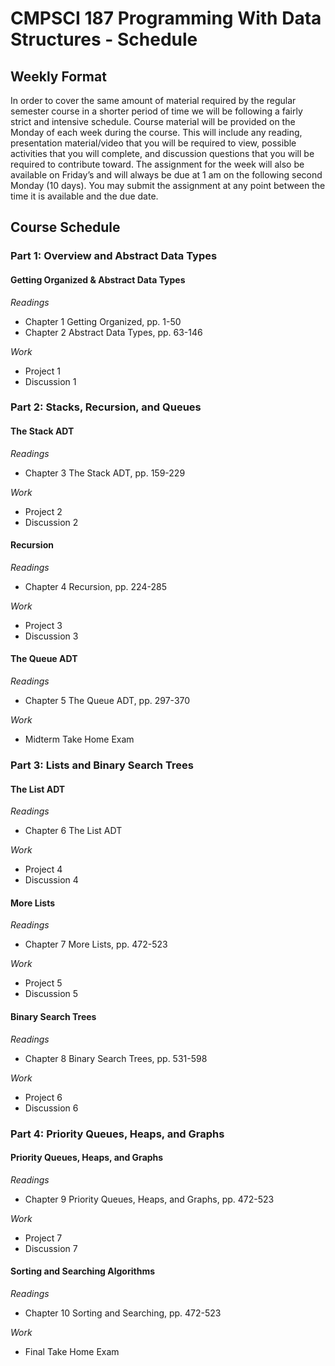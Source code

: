 # CMPSCI 187 Programming With Data Structures - Schedule

## Weekly Format
In order to cover the same amount of material required by the regular
semester course in a shorter period of time we will be following a
fairly strict and intensive schedule. Course material will be provided
on the Monday of each week during the course. This will include any
reading, presentation material/video that you will be required to
view, possible activities that you will complete, and discussion
questions that you will be required to contribute toward. The
assignment for the week will also be available on Friday’s and will
always be due at 1 am on the following second Monday (10 days). You
may submit the assignment at any point between the time it is
available and the due date.

## Course Schedule

### Part 1: Overview and Abstract Data Types
#### Getting Organized & Abstract Data Types
*Readings*
- Chapter 1 Getting Organized, pp. 1-50
- Chapter 2 Abstract Data Types, pp. 63-146

*Work*
- Project 1
- Discussion 1

### Part 2: Stacks, Recursion, and Queues
#### The Stack ADT
*Readings*
- Chapter 3 The Stack ADT, pp. 159-229

*Work*
- Project 2
- Discussion 2

#### Recursion
*Readings*
- Chapter 4 Recursion, pp. 224-285

*Work*
- Project 3
- Discussion 3

#### The Queue ADT
*Readings*
- Chapter 5 The Queue ADT, pp. 297-370

*Work*
- Midterm Take Home Exam

### Part 3: Lists and Binary Search Trees
#### The List ADT
*Readings*
- Chapter 6 The List ADT

*Work*
- Project 4
- Discussion 4

#### More Lists
*Readings*
- Chapter 7 More Lists, pp. 472-523

*Work*
- Project 5
- Discussion 5

#### Binary Search Trees
*Readings*
- Chapter 8 Binary Search Trees, pp. 531-598

*Work*
- Project 6
- Discussion 6

### Part 4: Priority Queues, Heaps, and Graphs
#### Priority Queues, Heaps, and Graphs
*Readings*
- Chapter 9 Priority Queues, Heaps, and Graphs, pp. 472-523

*Work*
- Project 7
- Discussion 7

#### Sorting and Searching Algorithms
*Readings*
- Chapter 10 Sorting and Searching, pp. 472-523

*Work*
- Final Take Home Exam 
